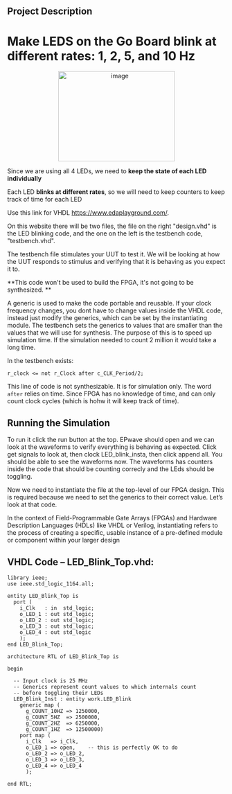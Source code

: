 ## Project Description
# Make LEDS on the Go Board blink at different rates: 1, 2, 5, and 10 Hz

<p align="center">
<img width="269" height="208" alt="image" src="https://github.com/user-attachments/assets/e8160ac8-2b37-47a6-81ec-c0912a66af85" />

Since we are using all 4 LEDs, we need to **keep the state of each LED individually**

Each LED **blinks at different rates**, so we will need to keep counters to keep track of time for each LED

Use this link for VHDL https://www.edaplayground.com/. 

On this website there will be two files, the file on the right "design.vhd" is the LED blinking code, and the one on the left is the testbench code, "testbench.vhd".

The testbench file stimulates your UUT to test it. We will be looking at how the UUT responds to stimulus and verifying that it is behaving as you expect it to. 

**This code won't be used to build the FPGA, it's not going to be synthesized. **

A generic is used to make the code portable and reusable. If your clock frequency changes, you dont have to change values inside the VHDL code, instead just modify the generics, which can be set by the instantiating module. The testbench sets the generics to values that are smaller than the values that we will use for synthesis. The purpose of this is to speed up simulation time. If the simulation needed to count 2 million it would take a long time. 

In the testbench exists:
```
r_clock <= not r_Clock after c_CLK_Period/2;
```
This line of code is not synthesizable. It is for simulation only. The word `after` relies on time. Since FPGA has no knowledge of time, and can only count clock cycles (which is hohw it will keep track of time).

## Running the Simulation
To run it click the run button at the top. EPwave should open and we can look at the waveforms to verify everything is behaving as expected. Click get signals to look at, then clock LED_blink_insta, then click append all. You should be able to see the waveforms now. The waveforms has counters inside the code that should be counting correcly and the LEds should be toggling. 


Now we need to instantiate the file at the top-level of our FPGA design. This is required because we need to set the generics to their correct value. Let’s look at that code.

In the context of Field-Programmable Gate Arrays (FPGAs) and Hardware Description Languages (HDLs) like VHDL or Verilog, instantiating refers to the process of creating a specific, usable instance of a pre-defined module or component within your larger design

## VHDL Code – LED_Blink_Top.vhd:
```
library ieee;
use ieee.std_logic_1164.all;
 
entity LED_Blink_Top is
  port (
    i_Clk   : in  std_logic;
    o_LED_1 : out std_logic;
    o_LED_2 : out std_logic;
    o_LED_3 : out std_logic;
    o_LED_4 : out std_logic
    );
end LED_Blink_Top;
 
architecture RTL of LED_Blink_Top is
 
begin
 
  -- Input clock is 25 MHz
  -- Generics represent count values to which internals count
  -- before toggling their LEDs
  LED_Blink_Inst : entity work.LED_Blink 
    generic map (
      g_COUNT_10HZ => 1250000,
      g_COUNT_5HZ  => 2500000, 
      g_COUNT_2HZ  => 6250000,
      g_COUNT_1HZ  => 12500000)
    port map (
      i_Clk   => i_Clk,
      o_LED_1 => open,    -- this is perfectly OK to do
      o_LED_2 => o_LED_2,
      o_LED_3 => o_LED_3,
      o_LED_4 => o_LED_4
      );
 
end RTL;
```

